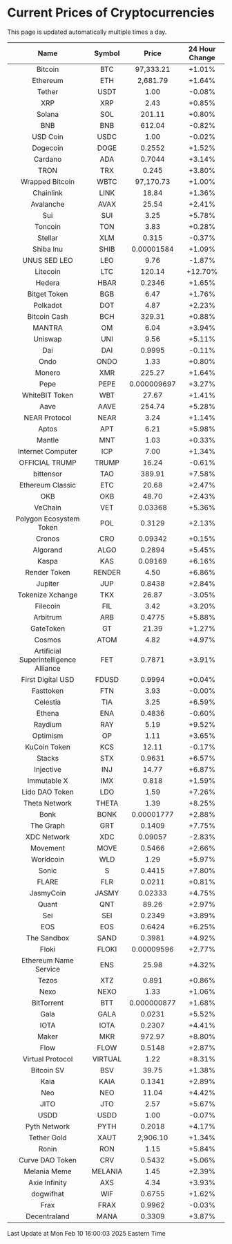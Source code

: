 # Current Prices of Cryptocurrencies
This page is updated automatically multiple times a day.

| Name | Symbol | Price | 24 Hour Change |
| :---: |:---:| :---: | :---: |
| Bitcoin | BTC | 97,333.21 | +1.01% |
| Ethereum | ETH | 2,681.79 | +1.64% |
| Tether | USDT | 1.00 | -0.08% |
| XRP | XRP | 2.43 | +0.85% |
| Solana | SOL | 201.11 | +0.80% |
| BNB | BNB | 612.04 | -0.82% |
| USD Coin | USDC | 1.00 | -0.02% |
| Dogecoin | DOGE | 0.2552 | +1.52% |
| Cardano | ADA | 0.7044 | +3.14% |
| TRON | TRX | 0.245 | +3.80% |
| Wrapped Bitcoin | WBTC | 97,170.73 | +1.00% |
| Chainlink | LINK | 18.84 | +1.36% |
| Avalanche | AVAX | 25.54 | +2.41% |
| Sui | SUI | 3.25 | +5.78% |
| Toncoin | TON | 3.83 | +0.28% |
| Stellar | XLM | 0.315 | -0.37% |
| Shiba Inu | SHIB | 0.00001584 | +1.09% |
| UNUS SED LEO | LEO | 9.76 | -1.87% |
| Litecoin | LTC | 120.14 | +12.70% |
| Hedera | HBAR | 0.2346 | +1.65% |
| Bitget Token | BGB | 6.47 | +1.76% |
| Polkadot | DOT | 4.87 | +2.23% |
| Bitcoin Cash | BCH | 329.31 | +0.88% |
| MANTRA | OM | 6.04 | +3.94% |
| Uniswap | UNI | 9.56 | +5.11% |
| Dai | DAI | 0.9995 | -0.11% |
| Ondo | ONDO | 1.33 | +0.80% |
| Monero | XMR | 225.27 | +1.64% |
| Pepe | PEPE | 0.000009697 | +3.27% |
| WhiteBIT Token | WBT | 27.67 | +1.41% |
| Aave | AAVE | 254.74 | +5.28% |
| NEAR Protocol | NEAR | 3.24 | +1.14% |
| Aptos | APT | 6.21 | +5.98% |
| Mantle | MNT | 1.03 | +0.33% |
| Internet Computer | ICP | 7.00 | +1.34% |
| OFFICIAL TRUMP | TRUMP | 16.24 | -0.61% |
| bittensor | TAO | 389.91 | +7.58% |
| Ethereum Classic | ETC | 20.68 | +2.47% |
| OKB | OKB | 48.70 | +2.43% |
| VeChain | VET | 0.03368 | +5.36% |
| Polygon Ecosystem Token | POL | 0.3129 | +2.13% |
| Cronos | CRO | 0.09342 | +0.15% |
| Algorand | ALGO | 0.2894 | +5.45% |
| Kaspa | KAS | 0.09169 | +6.16% |
| Render Token | RENDER | 4.50 | +6.86% |
| Jupiter | JUP | 0.8438 | +2.84% |
| Tokenize Xchange | TKX | 26.87 | -3.05% |
| Filecoin | FIL | 3.42 | +3.20% |
| Arbitrum | ARB | 0.4775 | +5.88% |
| GateToken | GT | 21.39 | +1.27% |
| Cosmos | ATOM | 4.82 | +4.97% |
| Artificial Superintelligence Alliance | FET | 0.7871 | +3.91% |
| First Digital USD | FDUSD | 0.9994 | +0.04% |
| Fasttoken | FTN | 3.93 | -0.00% |
| Celestia | TIA | 3.25 | +6.59% |
| Ethena | ENA | 0.4836 | -0.60% |
| Raydium | RAY | 5.19 | +9.52% |
| Optimism | OP | 1.11 | +3.65% |
| KuCoin Token | KCS | 12.11 | -0.17% |
| Stacks | STX | 0.9631 | +6.57% |
| Injective | INJ | 14.77 | +6.87% |
| Immutable X | IMX | 0.818 | +1.59% |
| Lido DAO Token | LDO | 1.59 | +7.26% |
| Theta Network | THETA | 1.39 | +8.25% |
| Bonk | BONK | 0.00001777 | +2.88% |
| The Graph | GRT | 0.1409 | +7.75% |
| XDC Network | XDC | 0.09057 | -2.83% |
| Movement | MOVE | 0.5466 | +2.66% |
| Worldcoin | WLD | 1.29 | +5.97% |
| Sonic | S | 0.4415 | +7.80% |
| FLARE | FLR | 0.0211 | +0.81% |
| JasmyCoin | JASMY | 0.02333 | +4.75% |
| Quant | QNT | 89.26 | +2.97% |
| Sei | SEI | 0.2349 | +3.89% |
| EOS | EOS | 0.6424 | +6.25% |
| The Sandbox | SAND | 0.3981 | +4.92% |
| Floki | FLOKI | 0.00009596 | +2.77% |
| Ethereum Name Service | ENS | 25.98 | +4.32% |
| Tezos | XTZ | 0.891 | +0.86% |
| Nexo | NEXO | 1.33 | +1.06% |
| BitTorrent | BTT | 0.000000877 | +1.68% |
| Gala | GALA | 0.0231 | +5.52% |
| IOTA | IOTA | 0.2307 | +4.41% |
| Maker | MKR | 972.97 | +8.80% |
| Flow | FLOW | 0.5148 | +2.87% |
| Virtual Protocol | VIRTUAL | 1.22 | +8.31% |
| Bitcoin SV | BSV | 39.75 | +1.38% |
| Kaia | KAIA | 0.1341 | +2.89% |
| Neo | NEO | 11.04 | +4.42% |
| JITO | JTO | 2.57 | +5.67% |
| USDD | USDD | 1.00 | -0.07% |
| Pyth Network | PYTH | 0.2018 | +4.17% |
| Tether Gold | XAUT | 2,906.10 | +1.34% |
| Ronin | RON | 1.15 | +5.84% |
| Curve DAO Token | CRV | 0.5432 | +5.06% |
| Melania Meme | MELANIA | 1.45 | +2.39% |
| Axie Infinity | AXS | 4.34 | +3.93% |
| dogwifhat | WIF | 0.6755 | +1.62% |
| Frax | FRAX | 0.9962 | -0.03% |
| Decentraland | MANA | 0.3309 | +3.87% |

Last Update at Mon Feb 10 16:00:03 2025 Eastern Time